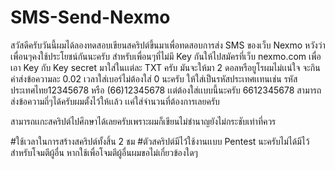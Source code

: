 # SMS-Send-Nexmo
สวัสดีครับวันนี้ผมได้ลองทดสอบเขียนสคริปต์ขึ้นมาเพื่อทดสอบการส่ง SMS ของเว็บ Nexmo หวังว่าเพื่อนๆคงใช้ประโยชน์กันนะครับ
สำหรับเพื่อนๆที่ไม่มี Key กันให้ไปสมัครที่เว็บ nexmo.com เพื่อเอา Key กับ Key secret มาใส่ในเเต่ละ TXT ครับ
มันจะให้มา 2 ดอลหรือยูโรผมไม่เเน่ใจ จะกินค่าส่งข้อความละ 0.02 
เวลาใส่เบอร์ไม่ต้องใส่ 0 นะครับ ให้ใส่เป็นรหัสประเทศเเทนเช่น รหัสประเทศไทย12345678 หรือ (66)12345678 เเต่ต้องใส่เเบบนี้นะครับ 6612345678 
สามารถส่งข้อความถี่ๆได้ครับผมตั้งไว้ให้เเล้ว เเค่ใส่จำนวนที่ต้องการเลยครับ

สามารถเเกะสคริปต์ไปศึกษาได้เลยครับเพราะผมก็เขียนไม่ชำนาญยังไม่กระชับเท่าที่ควร

#ใช้เวลาในการสร้างสคริปต์ทั้งสิ้น 2 ชม
#ตัวสคริปต์มีไว้ใช้งานเเบบ Pentest นะครับไม่ได้มีไว้สำหรับโจมตีผู้อื่น หากใช้เพื่อโจมตีผู้อื่นผมขอไม่เกี่ยวข้องใดๆ
